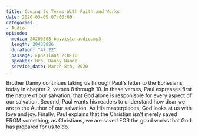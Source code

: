 ```yaml
---
title: Coming to Terms With Faith and Works
date: 2020-03-09 07:00:00
categories:
- Audio
episode:
  media: 20200308-bayvista-audio.mp3
  length: 20435086
  duration: "47:22"
  passage: Ephesians 2:8-10
  speaker: Bro. Danny Nance
  service_date: March 8th, 2020
---
```

Brother Danny continues taking us through Paul's letter to the Ephesians, today in chapter 2, verses 8 through 10.  In these verses, Paul expresses first the nature of our salvation; that God alone is responisble for every aspect of our salvation.  Second, Paul wants his readers to understand how dear we are to the Author of our salvation.  As His masterpieces, God looks at us with love and joy.  Finally, Paul explains that the Christian isn't merely saved FROM something; as Christians, we are saved FOR the good works that God has prepared for us to do.